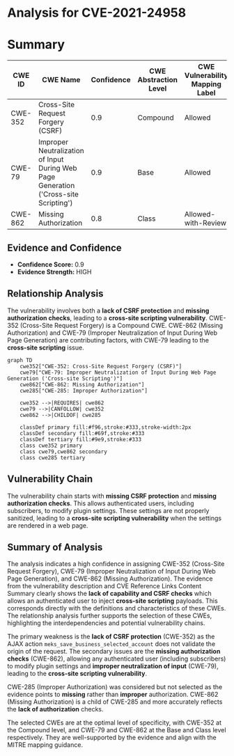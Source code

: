 # Analysis for CVE-2021-24958

# Summary
| CWE ID | CWE Name | Confidence | CWE Abstraction Level | CWE Vulnerability Mapping Label | CWE-Vulnerability Mapping Notes |
|---|---|---|---|---|---|
| CWE-352 | Cross-Site Request Forgery (CSRF) | 0.9 | Compound | Allowed | Primary CWE |
| CWE-79 | Improper Neutralization of Input During Web Page Generation ('Cross-site Scripting') | 0.9 | Base | Allowed | Secondary CWE |
| CWE-862 | Missing Authorization | 0.8 | Class | Allowed-with-Review | Secondary CWE |

## Evidence and Confidence

*   **Confidence Score:** 0.9
*   **Evidence Strength:** HIGH

## Relationship Analysis
The vulnerability involves both a **lack of CSRF protection** and **missing authorization checks**, leading to a **cross-site scripting vulnerability**. CWE-352 (Cross-Site Request Forgery) is a Compound CWE. CWE-862 (Missing Authorization) and CWE-79 (Improper Neutralization of Input During Web Page Generation) are contributing factors, with CWE-79 leading to the **cross-site scripting** issue.

```mermaid
graph TD
    cwe352["CWE-352: Cross-Site Request Forgery (CSRF)"]
    cwe79["CWE-79: Improper Neutralization of Input During Web Page Generation ('Cross-site Scripting')"]
    cwe862["CWE-862: Missing Authorization"]
    cwe285["CWE-285: Improper Authorization"]

    cwe352 -->|REQUIRES| cwe862
    cwe79 -->|CANFOLLOW| cwe352
    cwe862 -->|CHILDOF| cwe285

    classDef primary fill:#f96,stroke:#333,stroke-width:2px
    classDef secondary fill:#69f,stroke:#333
    classDef tertiary fill:#9e9,stroke:#333
    class cwe352 primary
    class cwe79,cwe862 secondary
    class cwe285 tertiary
```

## Vulnerability Chain
The vulnerability chain starts with **missing CSRF protection** and **missing authorization checks**. This allows authenticated users, including subscribers, to modify plugin settings. These settings are not properly sanitized, leading to a **cross-site scripting vulnerability** when the settings are rendered in a web page.

## Summary of Analysis
The analysis indicates a high confidence in assigning CWE-352 (Cross-Site Request Forgery), CWE-79 (Improper Neutralization of Input During Web Page Generation), and CWE-862 (Missing Authorization). The evidence from the vulnerability description and CVE Reference Links Content Summary clearly shows the **lack of capability and CSRF checks** which allows an authenticated user to inject **cross-site scripting** payloads. This corresponds directly with the definitions and characteristics of these CWEs. The relationship analysis further supports the selection of these CWEs, highlighting the interdependencies and potential vulnerability chains.

The primary weakness is the **lack of CSRF protection** (CWE-352) as the AJAX action `meks_save_business_selected_account` does not validate the origin of the request. The secondary issues are the **missing authorization checks** (CWE-862), allowing any authenticated user (including subscribers) to modify plugin settings and **improper neutralization of input** (CWE-79), leading to the **cross-site scripting vulnerability**.

CWE-285 (Improper Authorization) was considered but not selected as the evidence points to **missing** rather than **improper** authorization. CWE-862 (Missing Authorization) is a child of CWE-285 and more accurately reflects the **lack of authorization** checks.

The selected CWEs are at the optimal level of specificity, with CWE-352 at the Compound level, and CWE-79 and CWE-862 at the Base and Class level respectively. They are well-supported by the evidence and align with the MITRE mapping guidance.
